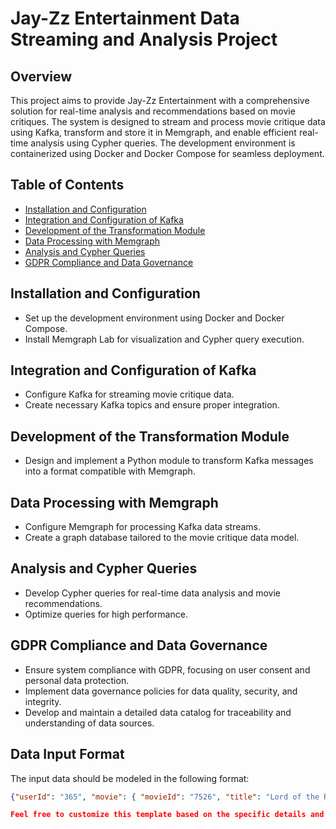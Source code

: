 # Jay-Zz Entertainment Data Streaming and Analysis Project

## Overview

This project aims to provide Jay-Zz Entertainment with a comprehensive solution for real-time analysis and recommendations based on movie critiques. The system is designed to stream and process movie critique data using Kafka, transform and store it in Memgraph, and enable efficient real-time analysis using Cypher queries. The development environment is containerized using Docker and Docker Compose for seamless deployment.

## Table of Contents

- [Installation and Configuration](#installation-and-configuration)
- [Integration and Configuration of Kafka](#integration-and-configuration-of-kafka)
- [Development of the Transformation Module](#development-of-the-transformation-module)
- [Data Processing with Memgraph](#data-processing-with-memgraph)
- [Analysis and Cypher Queries](#analysis-and-cypher-queries)
- [GDPR Compliance and Data Governance](#gdpr-compliance-and-data-governance)

## Installation and Configuration

- Set up the development environment using Docker and Docker Compose.
- Install Memgraph Lab for visualization and Cypher query execution.

## Integration and Configuration of Kafka

- Configure Kafka for streaming movie critique data.
- Create necessary Kafka topics and ensure proper integration.

## Development of the Transformation Module

- Design and implement a Python module to transform Kafka messages into a format compatible with Memgraph.

## Data Processing with Memgraph

- Configure Memgraph for processing Kafka data streams.
- Create a graph database tailored to the movie critique data model.

## Analysis and Cypher Queries

- Develop Cypher queries for real-time data analysis and movie recommendations.
- Optimize queries for high performance.

## GDPR Compliance and Data Governance

- Ensure system compliance with GDPR, focusing on user consent and personal data protection.
- Implement data governance policies for data quality, security, and integrity.
- Develop and maintain a detailed data catalog for traceability and understanding of data sources.

## Data Input Format

The input data should be modeled in the following format:

```json
{"userId": "365", "movie": { "movieId": "7526", "title": "Lord of the Rings: The Fellowship of the Ring, The (2001)", "genres": ["Adventure", "Fantasy"] }, "rating": "5", "timestamp": "45554125" }

Feel free to customize this template based on the specific details and features of your project.